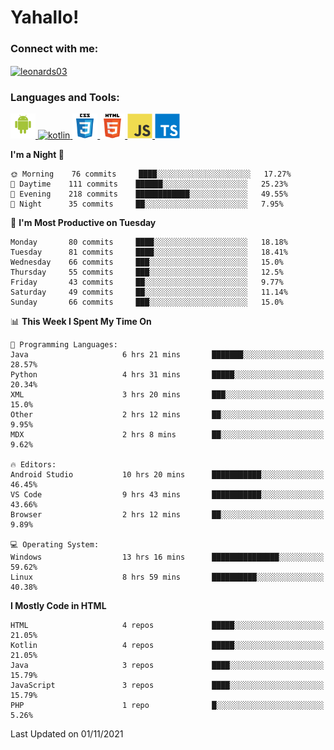 # Yahallo!


<!-- ## 🔗 Links -->
### Connect with me:
<p  align="left">
<a  href="https://linkedin.com/in/leonards03"  target="blank"><img  align="center"  src="https://raw.githubusercontent.com/rahuldkjain/github-profile-readme-generator/master/src/images/icons/Social/linked-in-alt.svg"  alt="leonards03"  height="30"  width="40" /></a>
</p>

  

<h3 align="left">Languages and Tools:</h3>
<p align="left"> 
<a href="https://developer.android.com" target="_blank"> 
  <img src="https://raw.githubusercontent.com/devicons/devicon/master/icons/android/android-original-wordmark.svg" alt="android" width="40" height="40"/> 
</a> 
<a  href="https://kotlinlang.org"  target="_blank">  
  <img  src="https://www.vectorlogo.zone/logos/kotlinlang/kotlinlang-icon.svg"  alt="kotlin"  width="40"  height="40"/>  
</a>
<a href="https://www.w3schools.com/css/" target="_blank"> 
  <img src="https://raw.githubusercontent.com/devicons/devicon/master/icons/css3/css3-original-wordmark.svg" alt="css3" width="40" height="40"/> 
</a>  
<a href="https://www.w3.org/html/" target="_blank"> 
  <img src="https://raw.githubusercontent.com/devicons/devicon/master/icons/html5/html5-original-wordmark.svg" alt="html5" width="40" height="40"/> 
</a>
<a href="https://developer.mozilla.org/en-US/docs/Web/JavaScript" target="_blank"> 
  <img src="https://raw.githubusercontent.com/devicons/devicon/master/icons/javascript/javascript-original.svg" alt="javascript" width="40" height="40"/> 
</a> 
<a href="https://www.typescriptlang.org/" target="_blank"> 
  <img src="https://raw.githubusercontent.com/devicons/devicon/master/icons/typescript/typescript-original.svg" alt="typescript" width="40" height="40"/> 
</a> 
</p>

<!--START_SECTION:waka-->
**I'm a Night 🦉** 

```text
🌞 Morning    76 commits     ████░░░░░░░░░░░░░░░░░░░░░   17.27% 
🌆 Daytime    111 commits    ██████░░░░░░░░░░░░░░░░░░░   25.23% 
🌃 Evening    218 commits    ████████████░░░░░░░░░░░░░   49.55% 
🌙 Night      35 commits     ██░░░░░░░░░░░░░░░░░░░░░░░   7.95%

```
📅 **I'm Most Productive on Tuesday** 

```text
Monday       80 commits     ████░░░░░░░░░░░░░░░░░░░░░   18.18% 
Tuesday      81 commits     ████░░░░░░░░░░░░░░░░░░░░░   18.41% 
Wednesday    66 commits     ███░░░░░░░░░░░░░░░░░░░░░░   15.0% 
Thursday     55 commits     ███░░░░░░░░░░░░░░░░░░░░░░   12.5% 
Friday       43 commits     ██░░░░░░░░░░░░░░░░░░░░░░░   9.77% 
Saturday     49 commits     ██░░░░░░░░░░░░░░░░░░░░░░░   11.14% 
Sunday       66 commits     ███░░░░░░░░░░░░░░░░░░░░░░   15.0%

```


📊 **This Week I Spent My Time On** 

```text
💬 Programming Languages: 
Java                     6 hrs 21 mins       ███████░░░░░░░░░░░░░░░░░░   28.57% 
Python                   4 hrs 31 mins       █████░░░░░░░░░░░░░░░░░░░░   20.34% 
XML                      3 hrs 20 mins       ███░░░░░░░░░░░░░░░░░░░░░░   15.0% 
Other                    2 hrs 12 mins       ██░░░░░░░░░░░░░░░░░░░░░░░   9.95% 
MDX                      2 hrs 8 mins        ██░░░░░░░░░░░░░░░░░░░░░░░   9.62%

🔥 Editors: 
Android Studio           10 hrs 20 mins      ███████████░░░░░░░░░░░░░░   46.45% 
VS Code                  9 hrs 43 mins       ███████████░░░░░░░░░░░░░░   43.66% 
Browser                  2 hrs 12 mins       ██░░░░░░░░░░░░░░░░░░░░░░░   9.89%

💻 Operating System: 
Windows                  13 hrs 16 mins      ███████████████░░░░░░░░░░   59.62% 
Linux                    8 hrs 59 mins       ██████████░░░░░░░░░░░░░░░   40.38%

```

**I Mostly Code in HTML** 

```text
HTML                     4 repos             █████░░░░░░░░░░░░░░░░░░░░   21.05% 
Kotlin                   4 repos             █████░░░░░░░░░░░░░░░░░░░░   21.05% 
Java                     3 repos             ████░░░░░░░░░░░░░░░░░░░░░   15.79% 
JavaScript               3 repos             ████░░░░░░░░░░░░░░░░░░░░░   15.79% 
PHP                      1 repo              █░░░░░░░░░░░░░░░░░░░░░░░░   5.26%

```



 Last Updated on 01/11/2021
<!--END_SECTION:waka-->
<!-- 
<p><img align="left" src="https://github-readme-stats.vercel.app/api/top-langs?username=leonards03&show_icons=true&locale=en&layout=compact" alt="leonards03" /></p>
<p><img align="center" src="https://github-readme-streak-stats.herokuapp.com/?user=leonards03&" alt="leonards03" /></p>
 -->
<!-- - 🌱 I’m currently learning Mobile Development (Android)
 -->
<!--
**Leonards03/Leonards03** is a ✨ _special_ ✨ repository because its `README.md` (this file) appears on your GitHub profile.

Here are some ideas to get you started:

- 🔭 I’m currently working on ...
- 🌱 I’m currently learning ...
- 👯 I’m looking to collaborate on ...
- 🤔 I’m looking for help with ...
- 💬 Ask me about ...
- 📫 How to reach me: ...
- 😄 Pronouns: ...
- ⚡ Fun fact: ...
-->
